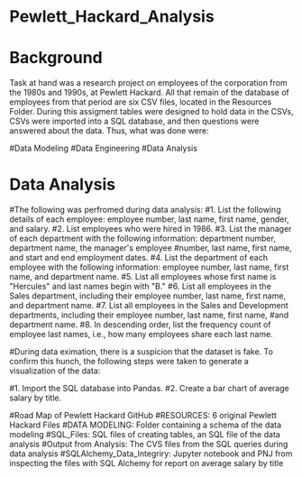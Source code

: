 # Pewlett_Hackard_Analysis

# Background
Task at hand was a research project on employees of the corporation from the 1980s and 1990s, at Pewlett Hackard. All that remain of 
the database of employees from that period are six CSV files, located in the Resources Folder.
During this assigment tables were designed to hold data in the CSVs, CSVs were imported into a SQL database, and then questions were answered about the data. Thus, what was done were:


  #Data Modeling
  #Data Engineering
  #Data Analysis
  
# Data Analysis
#The following was perfromed during data analysis:
  #1. List the following details of each employee: employee number, last name, first name, gender, and salary.
  #2. List employees who were hired in 1986.
  #3. List the manager of each department with the following information: department number, department name, the manager's employee          #number, last name, first name, and start and end employment dates.
  #4. List the department of each employee with the following information: employee number, last name, first name, and department name.
  #5. List all employees whose first name is "Hercules" and last names begin with "B."
  #6. List all employees in the Sales department, including their employee number, last name, first name, and department name.
  #7. List all employees in the Sales and Development departments, including their employee number, last name, first name, 
      #and   department name.
  #8. In descending order, list the frequency count of employee last names, i.e., how many employees share each last name.


#During data eximation, there is a suspicion that the dataset is fake. To confirm this hunch, the following steps were taken to generate a visualization of the data:

  #1. Import the SQL database into Pandas. 
  #2. Create a bar chart of average salary by title.


#Road Map of Pewlett Hackard GitHub
  #RESOURCES: 6 original Pewlett Hackard Files
  #DATA MODELING: Folder containing a schema of the data modeling
  #SQL_Files: SQL files of creating tables, an SQL file of the data analysis
  #Output from Analysis: The CVS files from the SQL queries during data analysis
  #SQLAlchemy_Data_Integriry: Jupyter notebook and PNJ from inspecting the files with SQL Alchemy for report on average salary by title


